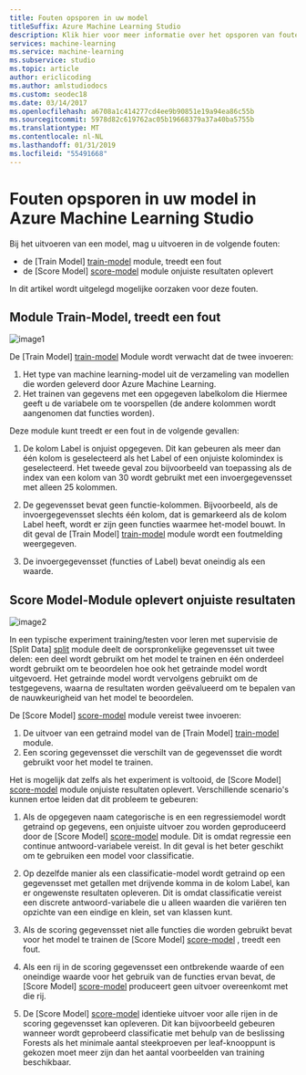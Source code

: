 ```yaml
---
title: Fouten opsporen in uw model
titleSuffix: Azure Machine Learning Studio
description: Klik hier voor meer informatie over het opsporen van fouten die worden geproduceerd door de modules Train Model en Score Model in Azure Machine Learning Studio.
services: machine-learning
ms.service: machine-learning
ms.subservice: studio
ms.topic: article
author: ericlicoding
ms.author: amlstudiodocs
ms.custom: seodec18
ms.date: 03/14/2017
ms.openlocfilehash: a6708a1c414277cd4ee9b90851e19a94ea86c55b
ms.sourcegitcommit: 5978d82c619762ac05b19668379a37a40ba5755b
ms.translationtype: MT
ms.contentlocale: nl-NL
ms.lasthandoff: 01/31/2019
ms.locfileid: "55491668"
---
```

# <a name="debug-your-model-in-azure-machine-learning-studio"></a>Fouten opsporen in uw model in Azure Machine Learning Studio

Bij het uitvoeren van een model, mag u uitvoeren in de volgende fouten:

* de [Train Model] [ train-model] module, treedt een fout 
* de [Score Model] [ score-model] module onjuiste resultaten oplevert 

In dit artikel wordt uitgelegd mogelijke oorzaken voor deze fouten.


## <a name="train-model-module-produces-an-error"></a>Module Train-Model, treedt een fout

![image1](./media/debug-models/train_model-1.png)

De [Train Model] [ train-model] Module wordt verwacht dat de twee invoeren:

1. Het type van machine learning-model uit de verzameling van modellen die worden geleverd door Azure Machine Learning.
2. Het trainen van gegevens met een opgegeven labelkolom die Hiermee geeft u de variabele om te voorspellen (de andere kolommen wordt aangenomen dat functies worden).

Deze module kunt treedt er een fout in de volgende gevallen:

1. De kolom Label is onjuist opgegeven. Dit kan gebeuren als meer dan één kolom is geselecteerd als het Label of een onjuiste kolomindex is geselecteerd. Het tweede geval zou bijvoorbeeld van toepassing als de index van een kolom van 30 wordt gebruikt met een invoergegevensset met alleen 25 kolommen.

2. De gegevensset bevat geen functie-kolommen. Bijvoorbeeld, als de invoergegevensset slechts één kolom, dat is gemarkeerd als de kolom Label heeft, wordt er zijn geen functies waarmee het-model bouwt. In dit geval de [Train Model] [ train-model] module wordt een foutmelding weergegeven.

3. De invoergegevensset (functies of Label) bevat oneindig als een waarde.

## <a name="score-model-module-produces-incorrect-results"></a>Score Model-Module oplevert onjuiste resultaten

![image2](./media/debug-models/train_test-2.png)

In een typische experiment training/testen voor leren met supervisie de [Split Data] [ split] module deelt de oorspronkelijke gegevensset uit twee delen: een deel wordt gebruikt om het model te trainen en één onderdeel wordt gebruikt om te beoordelen hoe ook het getrainde model wordt uitgevoerd. Het getrainde model wordt vervolgens gebruikt om de testgegevens, waarna de resultaten worden geëvalueerd om te bepalen van de nauwkeurigheid van het model te beoordelen.

De [Score Model] [ score-model] module vereist twee invoeren:

1. De uitvoer van een getraind model van de [Train Model] [ train-model] module.
2. Een scoring gegevensset die verschilt van de gegevensset die wordt gebruikt voor het model te trainen.

Het is mogelijk dat zelfs als het experiment is voltooid, de [Score Model] [ score-model] module onjuiste resultaten oplevert. Verschillende scenario's kunnen ertoe leiden dat dit probleem te gebeuren:

1. Als de opgegeven naam categorische is en een regressiemodel wordt getraind op gegevens, een onjuiste uitvoer zou worden geproduceerd door de [Score Model] [ score-model] module. Dit is omdat regressie een continue antwoord-variabele vereist. In dit geval is het beter geschikt om te gebruiken een model voor classificatie. 

2. Op dezelfde manier als een classificatie-model wordt getraind op een gegevensset met getallen met drijvende komma in de kolom Label, kan er ongewenste resultaten opleveren. Dit is omdat classificatie vereist een discrete antwoord-variabele die u alleen waarden die variëren ten opzichte van een eindige en klein, set van klassen kunt.

3. Als de scoring gegevensset niet alle functies die worden gebruikt bevat voor het model te trainen de [Score Model] [ score-model] , treedt een fout.

4. Als een rij in de scoring gegevensset een ontbrekende waarde of een oneindige waarde voor het gebruik van de functies ervan bevat, de [Score Model] [ score-model] produceert geen uitvoer overeenkomt met die rij.

5. De [Score Model] [ score-model] identieke uitvoer voor alle rijen in de scoring gegevensset kan opleveren. Dit kan bijvoorbeeld gebeuren wanneer wordt geprobeerd classificatie met behulp van de beslissing Forests als het minimale aantal steekproeven per leaf-knooppunt is gekozen moet meer zijn dan het aantal voorbeelden van training beschikbaar.

<!-- Module References -->
[score-model]: https://msdn.microsoft.com/library/azure/401b4f92-e724-4d5a-be81-d5b0ff9bdb33/
[split]: https://msdn.microsoft.com/library/azure/70530644-c97a-4ab6-85f7-88bf30a8be5f/
[train-model]: https://msdn.microsoft.com/library/azure/5cc7053e-aa30-450d-96c0-dae4be720977/

